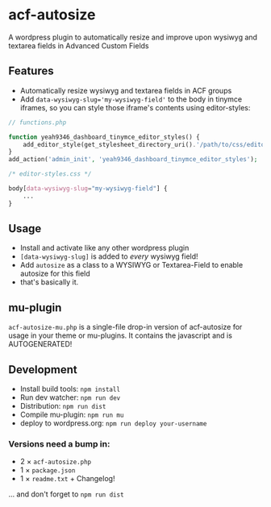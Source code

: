 # acf-autosize
A wordpress plugin to automatically resize and improve upon wysiwyg and textarea fields in Advanced Custom Fields

## Features
- Automatically resize wysiwyg and textarea fields in ACF groups
- Add `data-wysiwyg-slug='my-wysiwyg-field'` to the body in tinymce iframes, so you can style those iframe's contents using editor-styles:

```php
// functions.php

function yeah9346_dashboard_tinymce_editor_styles() {
	add_editor_style(get_stylesheet_directory_uri().'/path/to/css/editor-styles.css?v=123');
}
add_action('admin_init', 'yeah9346_dashboard_tinymce_editor_styles');

```

```css
/* editor-styles.css */

body[data-wysiwyg-slug="my-wysiwyg-field"] {
	...
}
```

## Usage
- Install and activate like any other wordpress plugin
- `[data-wysiwyg-slug]` is added to *every* wysiwyg field!
- Add `autosize` as a class to a WYSIWYG or Textarea-Field to enable autosize for this field
- that's basically it.

## mu-plugin
`acf-autosize-mu.php` is a single-file drop-in version of acf-autosize for usage in your theme or mu-plugins. It contains the javascript and is AUTOGENERATED!

## Development

- Install build tools: `npm install`
- Run dev watcher: `npm run dev`
- Distribution: `npm run dist`
- Compile mu-plugin: `npm run mu`
- deploy to wordpress.org: `npm run deploy your-username`

### Versions need a bump in:
- 2 × `acf-autosize.php`
- 1 × `package.json`
- 1 × `readme.txt` + Changelog!

… and don't forget to `npm run dist`